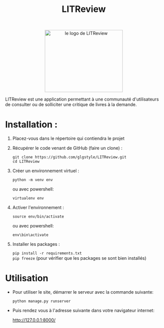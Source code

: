 

# <h1 align="center">LITReview</h1>
</br>
<p align="center">
    <img src="https://user.oc-static.com/upload/2020/09/18/16004297044411_P7.png" 
            alt="le logo de LITReview" 
            width="250" 
            height="200"/>
</p>


LITReview est une application permettant à une communauté d'utilisateurs de consulter ou de solliciter une critique de livres à la demande. 

# Installation :

1. Placez-vous dans le répertoire qui contiendra le projet 
  
2. Récupérer le code venant de GitHub (faire un clone) :  
    ```
    git clone https://github.com/glgstyle/LITReview.git
    cd LITReview
    ```
3. Créer un environnement virtuel : 

    ```python -m venv env```

    ou avec powershell:

    ```virtualenv env```

4. Activer l'environnement :  

    ```source env/bin/activate ```

    ou avec powershell:
    
    ```env\bin\activate```

5. Installer les packages :

    ```pip install -r requirements.txt```  
    ```pip freeze``` (pour vérifier que les packages se sont bien installés)

# Utilisation

- Pour utiliser le site, démarrer le serveur avec la commande suivante:

    ```python manage.py runserver```  

- Puis rendez vous à l'adresse suivante dans votre navigateur internet:

    http://127.0.0.1:8000/  
